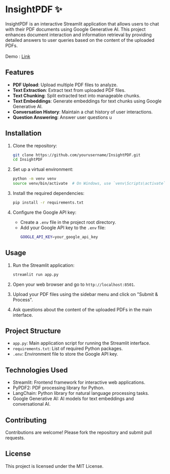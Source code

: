 # InsightPDF ✨

InsightPDF is an interactive Streamlit application that allows users to chat with their PDF documents using Google Generative AI. This project enhances document interaction and information retrieval by providing detailed answers to user queries based on the content of the uploaded PDFs.
<br>
<br>
Demo : <a href="https://drive.google.com/file/d/1RFtbeIY3mJmpIRtzu7JbXuLRgA8wL9Pk/view?usp=sharing"> Link </a>
<br>
## Features


- **PDF Upload**: Upload multiple PDF files to analyze.
- **Text Extraction**: Extract text from uploaded PDF files.
- **Text Chunking**: Split extracted text into manageable chunks.
- **Text Embeddings**: Generate embeddings for text chunks using Google Generative AI.
- **Conversation History**: Maintain a chat history of user interactions.
- **Question Answering**: Answer user questions u

## Installation

1. Clone the repository:
    ```sh
    git clone https://github.com/yourusername/InsightPDF.git
    cd InsightPDF
    ```

2. Set up a virtual environment:
    ```sh
    python -m venv venv
    source venv/bin/activate  # On Windows, use `venv\Scripts\activate`
    ```

3. Install the required dependencies:
    ```sh
    pip install -r requirements.txt
    ```

4. Configure the Google API key:
    - Create a `.env` file in the project root directory.
    - Add your Google API key to the `.env` file:
        ```sh
        GOOGLE_API_KEY=your_google_api_key
        ```

## Usage

1. Run the Streamlit application:
    ```sh
    streamlit run app.py
    ```

2. Open your web browser and go to `http://localhost:8501`.

3. Upload your PDF files using the sidebar menu and click on "Submit & Process".

4. Ask questions about the content of the uploaded PDFs in the main interface.

## Project Structure

- `app.py`: Main application script for running the Streamlit interface.
- `requirements.txt`: List of required Python packages.
- `.env`: Environment file to store the Google API key.

## Technologies Used
- Streamlit: Frontend framework for interactive web applications.
- PyPDF2: PDF processing library for Python.
- LangChain: Python library for natural language processing tasks.
- Google Generative AI: AI models for text embeddings and conversational AI.

## Contributing

Contributions are welcome! Please fork the repository and submit pull requests.

## License

This project is licensed under the MIT License.
